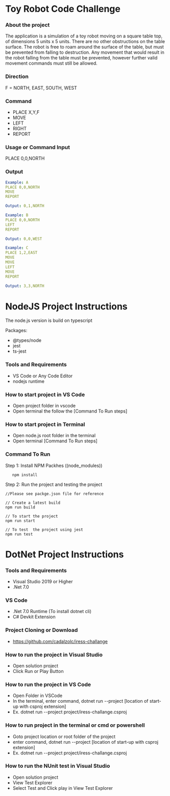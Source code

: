 # Toy Robot Code Challenge

### About the project

The application is a simulation of a toy robot moving on a square table top, of dimensions 5 units x 5 units. There are no
other obstructions on the table surface. The robot is free to roam around the surface of the table, but must be prevented
from falling to destruction. Any movement that would result in the robot falling from the table must be prevented,
however further valid movement commands must still be allowed.

### Direction

F = NORTH, EAST, SOUTH, WEST

### Command

- PLACE X,Y,F
- MOVE
- LEFT
- RIGHT
- REPORT

### Usage or Command Input

PLACE 0,0,NORTH

### Output

```yaml
Example: A
PLACE 0,0,NORTH
MOVE
REPORT

Output: 0,1,NORTH

Example: B
PLACE 0,0,NORTH
LEFT
REPORT

Output: 0,0,WEST

Example: C
PLACE 1,2,EAST
MOVE
MOVE
LEFT
MOVE
REPORT

Output: 3,3,NORTH
```

# NodeJS Project Instructions

The node.js version is build on typescript

Packages:
- @types/node
- jest
- ts-jest

### Tools and Requirements

- VS Code or Any Code Editor
- nodejs runtime

### How to start project in VS Code

- Open project folder in vscode
- Open terminal the follow the [Command To Run steps]

### How to start project in Terminal

- Open node.js root folder in the terminal
- Open terminal [Command To Run steps]

### Command To Run

Step 1:
Install NPM Packhes ((node_modules))

```node
   npm install
```

Step 2:
Run the project and testing the project

```
//Please see packge.json file for reference

// Create a latest build
npm run build

// To start the project
npm run start

// To test  the project using jest
npm run test
```

# DotNet Project Instructions

### Tools and Requirements

- Visual Studio 2019 or Higher
- .Net 7.0

### VS Code

- .Net 7.0 Runtime (To install dotnet cli)
- C# Devkit Extension

### Project Cloning or Download

- https://github.com/cadalzolc/iress-challange

### How to run the project in Visual Studio

- Open solution project
- Click Run or Play Button

### How to run the project in VS Code

- Open Folder in VSCode
- In the terminal, enter command, dotnet run --project [location of start-up with csproj extension]
- Ex. dotnet run --project project/iress-challange.csproj

### How to run project in the terminal or cmd or powershell

- Goto project location or root folder of the project
- enter command, dotnet run --project [location of start-up with csproj extension]
- Ex. dotnet run --project project/iress-challange.csproj

### How to run the NUnit test in Visual Studio

- Open solution project
- View Test Explorer
- Select Test and Click play in View Test Explorer
